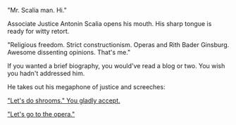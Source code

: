 "Mr. Scalia man. Hi."

Associate Justice Antonin Scalia opens his mouth. His sharp tongue is ready for witty retort.

"Religious freedom. Strict constructionism. Operas and Rith Bader Ginsburg. Awesome dissenting opinions. That's me."

If you wanted a brief biography, you would've read a blog or two. You wish you hadn't addressed him.

He takes out his megaphone of justice and screeches:

["Let's do shrooms." You gladly accept.](../../shrooms/never-again.md)

["Let's go to the opera."](../ginsburg/opera.md)